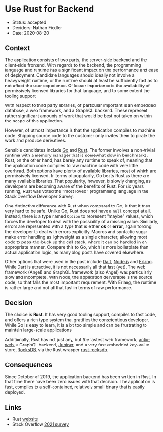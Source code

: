 # Use Rust for Backend

* Status: accepted
* Deciders: Nathan Fiedler
* Date: 2020-08-20

## Context

The application consists of two parts, the server-side backend and the client-side frontend. With regards to the backend, the programming language and runtime has a significant impact on the performance and ease of deployment. Candidate languages should ideally not involve a heavyweight runtime, or the runtime should at least be sufficiently fast as to not affect the user experience. Of lesser importance is the availability of permissively licensed libraries for that language, and to some extent the tooling support.

With respect to third party libraries, of particular important is an embedded database, a web framework, and a GraphQL backend. These represent rather significant amounts of work that would be best not taken on within the scope of this application.

However, of utmost importance is that the application compiles to machine code. Shipping source code to the customer only invites them to pirate the work and produce derivatives.

Sensible candidates include [Go](https://golang.org) and [Rust](https://www.rust-lang.org). The former involves a non-trivial runtime with a memory manager that is somewhat slow in benchmarks. Rust, on the other hand, has barely any runtime to speak of, meaning that the application code compiles to raw machine code with very little overhead. Both options have plenty of available libraries, most of which are permissively licensed. In terms of popularity, Go beats Rust as there are many available libraries. That popularity, however, is slowly changing, as developers are becoming aware of the benefits of Rust. For six years running, Rust was voted the "most loved" programming language in the Stack Overflow Developer Survey.

One distinctive difference with Rust when compared to Go, is that it tries very hard to be safe. Unlike Go, Rust does not have a `null` concept at all. Instead, there is a type named `Option` to represent "maybe" values, which forces the developer to deal with the possibility of a missing value. Similarly, errors are represented with a type that is either **ok** or **error**, again forcing the developer to deal with errors explicitly. Macros and syntactic sugar make error handling as lightweight as a single character, allowing most code to pass-the-buck up the call stack, where it can be handled in an appropriate manner. Compare this to Go, which is more boilerplate than actual application logic, as many blog posts have covered elsewhere.

Other options that were used in the past include [Dart](https://dart.dev), [Node.js](https://nodejs.org/en/) and [Erlang](https://www.erlang.org). While Dart is attractive, it is not necessarily all that fast (yet). The web framework (Angel) and GraphQL framework (also Angel) was particularly slow and incomplete. With Node, the application deliverable is the source code, so that fails the most important requirement. With Erlang, the runtime is rather large and not all that fast in terms of raw performance.

## Decision

The choice is **Rust**. It has very good tooling support, compiles to fast code, and offers a rich type system that gratifies the conscientious developer. While Go is easy to learn, it is a bit too simple and can be frustrating to maintain large-scale applications.

Additionally, Rust has not just any, but _the_ fastest web framework, [actix-web](https://actix.rs), a GraphQL backend, [Juniper](https://graphql-rust.github.io), and a very fast embedded key-value store, [RocksDB](https://rocksdb.org), via the Rust wrapper [rust-rocksdb](https://github.com/rust-rocksdb/rust-rocksdb).

## Consequences

Since October of 2019, the application backend has been written in Rust. In that time there have been zero issues with that decision. The application is fast, compiles to a self-contained, relatively small binary that is easily deployed.

## Links

* Rust [website](https://www.rust-lang.org)
* Stack Overflow [2021 survey](https://insights.stackoverflow.com/survey/2021)
